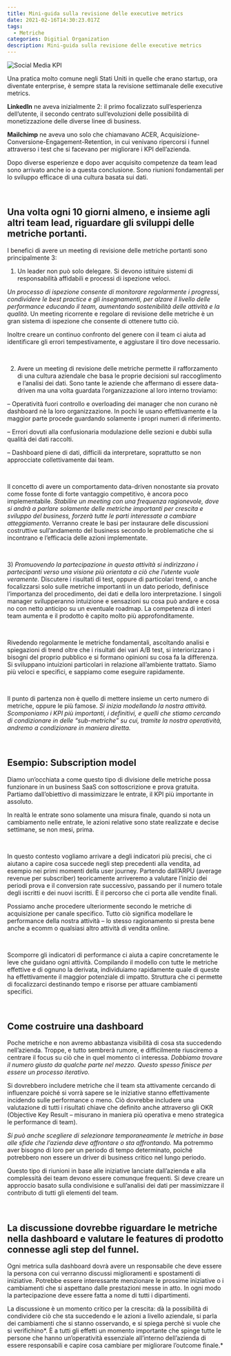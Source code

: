 ```yaml
---
title: Mini-guida sulla revisione delle executive metrics
date: 2021-02-16T14:30:23.017Z
tags:
  - Metriche
categories: Digitial Organization
description: Mini-guida sulla revisione delle executive metrics
---
```

![Social Media KPI](/images/uploads/social-media-kpis.jpg "Social Media KPI")



Una pratica molto comune negli Stati Uniti in quelle che erano startup, ora diventate enterprise, è sempre stata la revisione settimanale delle executive metrics.

**LinkedIn** ne aveva inizialmente 2: il primo focalizzato sull’esperienza dell’utente, il secondo centrato sull’evoluzioni delle possibilità di monetizzazione delle diverse linee di business.

**Mailchimp** ne aveva uno solo che chiamavano ACER, Acquisizione-Conversione-Engagement-Retention, in cui venivano ripercorsi i funnel attraverso i test che si facevano per migliorare i KPI dell’azienda.

Dopo diverse esperienze e dopo aver acquisito competenze da team lead sono arrivato anche io a questa conclusione. Sono riunioni fondamentali per lo sviluppo efficace di una cultura basata sui dati.

 

## Una volta ogni 10 giorni almeno, e insieme agli altri team lead, riguardare gli sviluppi delle metriche portanti.

I benefici di avere un meeting di revisione delle metriche portanti sono principalmente 3:

1) Un leader non può solo delegare. Si devono istituire sistemi di responsabilità affidabili e processi di ispezione veloci.

*Un processo di ispezione consente di monitorare regolarmente i progressi, condividere le best practice e gli insegnamenti, per alzare il livello delle performance educando il team, aumentando sostenibilità delle attività e la qualità*. Un meeting ricorrente e regolare di revisione delle metriche è un gran sistema di ispezione che consente di ottenere tutto ciò.

Inoltre creare un continuo confronto del genere con il team ci aiuta ad identificare gli errori tempestivamente, e aggiustare il tiro dove necessario.

 

2) Avere un meeting di revisione delle metriche permette il rafforzamento di una cultura aziendale che basa le proprie decisioni sul raccoglimento e l’analisi dei dati. Sono tante le aziende che affermano di essere data-driven ma una volta guardata l’organizzazione al loro interno troviamo:

– Operatività fuori controllo e overloading dei manager che non curano nè dashboard nè la loro organizzazione. In pochi le usano effettivamente e la maggior parte procede guardando solamente i propri numeri di riferimento.

– Errori dovuti alla confusionaria modulazione delle sezioni e dubbi sulla qualità dei dati raccolti.

– Dashboard piene di dati, difficili da interpretare, soprattutto se non approcciate collettivamente dai team.

 

Il concetto di avere un comportamento data-driven nonostante sia provato come fosse fonte di forte vantaggio competitivo, è ancora poco implementabile. *Stabilire un meeting con una frequenza ragionevole, dove si andrà a parlare solamente delle metriche importanti per crescita e sviluppo del business, forzerà tutte le parti interessate a cambiare atteggiamento.* Verranno create le basi per instaurare delle discussioni costruttive sull’andamento del business secondo le problematiche che si incontrano e l’efficacia delle azioni implementate.

 

3) *Promuovendo la partecipazione in questa attività si indirizzano i partecipanti verso una visione più orientata a ciò che l’utente vuole veramente.* Discutere i risultati di test, oppure di particolari trend, o anche focalizzarsi solo sulle metriche importanti in un dato periodo, definisce l’importanza del procedimento, dei dati e della loro interpretazione. I singoli manager svilupperanno intuizione e sensazioni su cosa può andare e cosa no con netto anticipo su un eventuale roadmap. La competenza di interi team aumenta e il prodotto è capito molto più approfonditamente.

 

Rivedendo regolarmente le metriche fondamentali, ascoltando analisi e spiegazioni di trend oltre che i risultati dei vari A/B test, si interiorizzano i bisogni del proprio pubblico e si formano opinioni su cosa fa la differenza. Si sviluppano intuizioni particolari in relazione all’ambiente trattato. Siamo più veloci e specifici, e sappiamo come eseguire rapidamente.

 

Il punto di partenza non è quello di mettere insieme un certo numero di metriche, oppure le più famose. *Si inizia modellando la nostra attività. Scomponiamo i KPI più importanti, i definitivi, e quelli che stiamo cercando di condizionare in delle “sub-metriche” su cui, tramite la nostra operatività, andremo a condizionare in maniera diretta.*

 

## Esempio: Subscription model

Diamo un’occhiata a come questo tipo di divisione delle metriche possa funzionare in un business SaaS con sottoscrizione e prova gratuita.\
Partiamo dall’obiettivo di massimizzare le entrate, il KPI più importante in assoluto.

In realtà le entrate sono solamente una misura finale, quando si nota un cambiamento nelle entrate, le azioni relative sono state realizzate e decise settimane, se non mesi, prima.

 

In questo contesto vogliamo arrivare a degli indicatori più precisi, che ci aiutano a capire cosa succede negli step precedenti alla vendita, ad esempio nei primi momenti della user journey. Partendo dall’ARPU (average revenue per subscriber) teoricamente arriveremo a valutare l’inizio dei periodi prova e il conversion rate successivo, passando per il numero totale degli iscritti e dei nuovi iscritti. È il percorso che ci porta alle vendite finali.

Possiamo anche procedere ulteriormente secondo le metriche di acquisizione per canale specifico. Tutto ciò significa modellare le performance della nostra attività – lo stesso ragionamento si presta bene anche a ecomm o qualsiasi altro attività di vendita online.

 

Scomporre gli indicatori di performance ci aiuta a capire concretamente le leve che guidano ogni attività. Compilando il modello con tutte le metriche effettive e di ognuno la derivata, individuiamo rapidamente quale di queste ha effettivamente il maggior potenziale di impatto. Struttura che ci permette di focalizzarci destinando tempo e risorse per attuare cambiamenti specifici.

 

## Come costruire una dashboard

Poche metriche e non avremo abbastanza visibilità di cosa sta succedendo nell’azienda. Troppe, e tutto sembrerà rumore, e difficilmente riusciremo a centrare il focus su ciò che in quel momento ci interessa. *Dobbiamo trovare il numero giusto da qualche parte nel mezzo. Questo spesso finisce per essere un processo iterativo.*

Si dovrebbero includere metriche che il team sta attivamente cercando di influenzare poiché si vorrà sapere se le iniziative stanno effettivamente incidendo sulle performance o meno. Ciò dovrebbe includere una valutazione di tutti i risultati chiave che definito anche attraverso gli OKR (Objective Key Result – misurano in maniera più operativa e meno strategica le performance di team).

*Si può anche scegliere di selezionare temporaneamente le metriche in base alle sfide che l’azienda deve affrontare o sta affrontando.* Ma potremmo aver bisogno di loro per un periodo di tempo determinato, poiché potrebbero non essere un driver di business critico nel lungo periodo.

Questo tipo di riunioni in base alle iniziative lanciate dall’azienda e alla complessità dei team devono essere comunque frequenti. Si deve creare un approccio basato sulla condivisione e sull’analisi dei dati per massimizzare il contributo di tutti gli elementi del team.

 

## La discussione dovrebbe riguardare le metriche nella dashboard e valutare le features di prodotto connesse agli step del funnel.

Ogni metrica sulla dashboard dovrà avere un responsabile che deve essere la persona con cui verranno discussi miglioramenti e spostamenti di iniziative. Potrebbe essere interessante menzionare le prossime iniziative o i cambiamenti che si aspettano dalle prestazioni messe in atto. In ogni modo la partecipazione deve essere fatta a nome di tutti i dipartimenti.

La discussione è un momento critico per la crescita: dà la possibilità di condividere ciò che sta succedendo e le azioni a livello aziendale, si parla dei cambiamenti che si stanno osservando, e si spiega perchè si vuole che si verifichino*. È a tutti gli effetti un momento importante che spinge tutte le persone che hanno un’operatività essenziale all’interno dell’azienda di essere responsabili e capire cosa cambiare per migliorare l’outcome finale.*